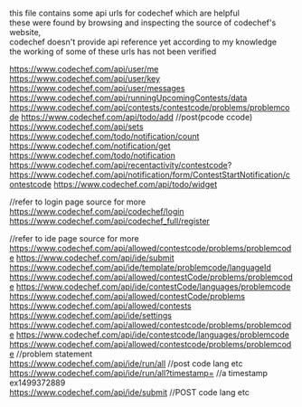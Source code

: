 this file contains some api urls for codechef which are helpful  
these were found by browsing and inspecting the source of codechef's website,  
codechef doesn't provide api reference yet according to my knowledge  
the working of some of these urls has not been verified  

https://www.codechef.com/api/user/me
https://www.codechef.com/api/user/key
https://www.codechef.com/api/user/messages
https://www.codechef.com/api/runningUpcomingContests/data
https://www.codechef.com/api/contests/contestcode/problems/problemcode
https://www.codechef.com/api/todo/add   //post(pcode ccode)  
https://www.codechef.com/api/sets
https://www.codechef.com/todo/notification/count
https://www.codechef.com/notification/get
https://www.codechef.com/todo/notification
https://www.codechef.com/api/recentactivity/contestcode?
https://www.codechef.com/api/notification/form/ContestStartNotification/contestcode
https://www.codechef.com/api/todo/widget

//refer to login page source for more   
https://www.codechef.com/api/codechef/login
https://www.codechef.com/api/codechef_full/register

//refer to ide page source for more  
https://www.codechef.com/api/allowed/contestcode/problems/problemcode
https://www.codechef.com/api/ide/submit
https://www.codechef.com/api/ide/template/problemcode/languageId
https://www.codechef.com/api/allowed/contestCode/problems/problemcode
https://www.codechef.com/api/ide/contestCode/languages/problemcode
https://www.codechef.com/api/allowed/contestCode/problems
https://www.codechef.com/api/allowed/contests
https://www.codechef.com/api/ide/settings
https://www.codechef.com/api/allowed/contestcode/problems/problemcode
https://www.codechef.com/api/ide/contestcode/languages/problemcode
https://www.codechef.com/api/allowed/contestcode/problems/problemcode    //problem statement  
https://www.codechef.com/api/ide/run/all   //post code lang etc  
https://www.codechef.com/api/ide/run/all?timestamp= //a timestamp ex1499372889  
https://www.codechef.com/api/ide/submit //POST code lang etc  
